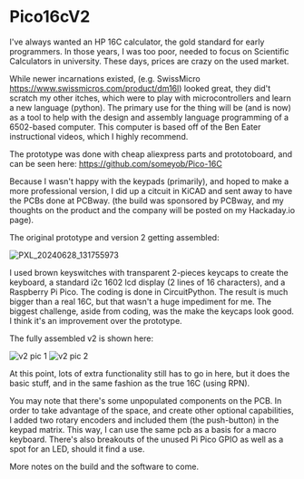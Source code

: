 # Pico16cV2

I've always wanted an HP 16C calculator, the gold standard for early programmers.  In those years, I was too poor, needed to focus on Scientific Calculators in university.  These days, prices are crazy on the used market.

While newer incarnations existed, (e.g. SwissMicro https://www.swissmicros.com/product/dm16l) looked great, they did't scratch my other itches, which were to play with microcontrollers and learn a new language (python).  The primary use for the thing will be (and is now) as a tool to help with the design and assembly language programming of a 6502-based computer.  This computer is based off of the Ben Eater instructional videos, which I highly recommend.

The prototype was done with cheap aliexpress parts and prototoboard, and can be seen here:  https://github.com/someyob/Pico-16C

Because I wasn't happy with the keypads (primarily), and hoped to make a more professional version, I did up a citcuit in KiCAD and sent away to have the PCBs done at PCBway.  (the build was sponsored by PCBway, and my thoughts on the product and the company will be posted on my Hackaday.io page).

The original prototype and version 2 getting assembled:

![PXL_20240628_131755973](https://github.com/someyob/Pico16cV2/assets/3163755/25468ea8-ef2b-4aa9-bc28-55c718759146)

I used brown keyswitches with transparent 2-pieces keycaps to create the keyboard, a standard i2c 1602 lcd display (2 lines of 16 characters), and a Raspberry Pi Pico.  The coding is done in CircuitPython.  The result is much bigger than a real 16C, but that wasn't a huge impediment for me.  The biggest challenge, aside from coding, was the make the keycaps look good.  I think it's an improvement over the prototype.

The fully assembled v2 is shown here:

![v2 pic 1](https://github.com/someyob/Pico16cV2/assets/3163755/ffce5687-d008-411e-879d-82381a2b5b73)
![v2 pic 2](https://github.com/someyob/Pico16cV2/assets/3163755/54f5a8bd-7e78-4390-a408-b5d4ea60b60a)

At this point, lots of extra functionality still has to go in here, but it does the basic stuff, and in the same fashion as the true 16C (using RPN).

You may note that there's some unpopulated components on the PCB.  In order to take advantage of the space, and create other optional capabilities, I added two rotary encoders and included them (the push-button) in the keypad matrix.  This way, I can use the same pcb as a basis for a macro keyboard.  There's also breakouts of the unused Pi Pico GPIO as well as a spot for an LED, should it find a use.

More notes on the build and the software to come.

